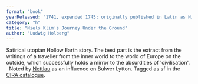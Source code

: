 ```yaml
---
format: "book"
yearReleased: "1741, expanded 1745; originally published in Latin as Nicolai Klimii iter subterraneum Novam Telluris . . . ; English translation 1828"
category: "h"
title: "Niels Klim's Journey Under the Ground"
author: "Ludwig Holberg"
---
```

Satirical utopian Hollow Earth story. The best part is the  extract from the writings of a traveller from the inner world to the world of  Europe on the outside, which successfully holds a mirror to the absurdities of  'civilisation'.
 
Noted by <a href="biblio.htm#Nettlau: Esbozo">Nettlau</a>  as an influence on Bulwer Lytton. Tagged as sf in the <a href="http://www.cira.ch/catalogue/index.php?lvl=categ_see&amp;id=346&amp;page=2&amp;nbr_lignes=81&amp;main=&amp;l_typdoc=g,i,a,l"> CIRA catalogue</a>.
 